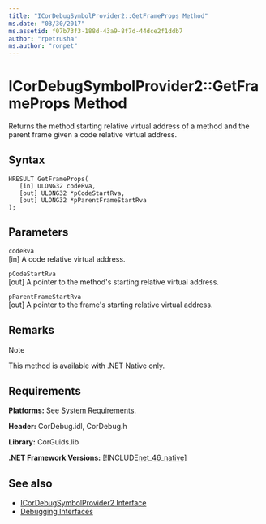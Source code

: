 ```yaml
---
title: "ICorDebugSymbolProvider2::GetFrameProps Method"
ms.date: "03/30/2017"
ms.assetid: f07b73f3-188d-43a9-8f7d-44dce2f1ddb7
author: "rpetrusha"
ms.author: "ronpet"
---
```

# ICorDebugSymbolProvider2::GetFrameProps Method
Returns the method starting relative virtual address of a method and the parent frame given a code relative virtual address.  
  
## Syntax  
  
```  
HRESULT GetFrameProps(  
   [in] ULONG32 codeRva,  
   [out] ULONG32 *pCodeStartRva,  
   [out] ULONG32 *pParentFrameStartRva  
);  
```  
  
## Parameters  
 `codeRva`  
 [in] A code relative virtual address.  
  
 `pCodeStartRva`  
 [out] A pointer to the method's starting relative virtual address.  
  
 `pParentFrameStartRva`  
 [out] A pointer to the frame's starting relative virtual address.  
  
## Remarks  
  
> [!NOTE]
>  This method is available with .NET Native only.  
  
## Requirements  
 **Platforms:** See [System Requirements](../../../../docs/framework/get-started/system-requirements.md).  
  
 **Header:** CorDebug.idl, CorDebug.h  
  
 **Library:** CorGuids.lib  
  
 **.NET Framework Versions:** [!INCLUDE[net_46_native](../../../../includes/net-46-native-md.md)]  
  
## See also
- [ICorDebugSymbolProvider2 Interface](../../../../docs/framework/unmanaged-api/debugging/icordebugsymbolprovider2-interface.md)
- [Debugging Interfaces](../../../../docs/framework/unmanaged-api/debugging/debugging-interfaces.md)

